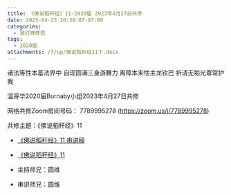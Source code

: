 ```yaml
---
title: 《佛说稻秆经》11-2020届 2023年4月27日共修
date: 2023-04-23 20:38:07-07:00
categories:
  - 慧灯禅修班
tags:
  - 2020届
attachments: /f/up/佛说稻杆经11下.docx
---
```

诸法等性本基法界中 自现圆满三身游舞力
离障本来怙主龙钦巴 祈请无垢光尊常护我

温哥华2020届Burnaby小组2023年4月27日共修

网络共修Zoom房间号码： 7789995278 (<https://zoom.us/j/7789995278>)

共修主题：《佛说稻秆经》11

* [《佛说稻秆经》11 串讲稿](/f/up/佛说稻杆经11下.docx)
* [《佛说稻秆经》11](https://www.fohuifayu.com/index.php/huideng-jiangtang/jingdian-jiedu/foshuo-daoganjing/2603-p17082)

* 主持师兄：圆维
* 串讲师兄：圆维